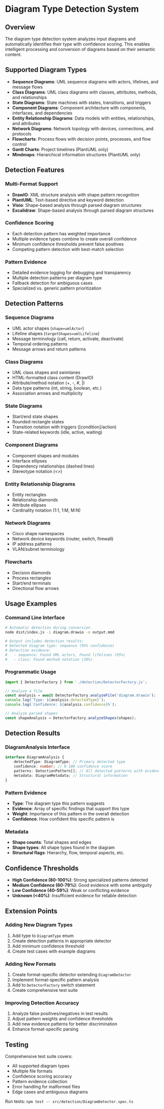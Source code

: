 # Diagram Type Detection System

## Overview

The diagram type detection system analyzes input diagrams and automatically identifies their type with confidence scoring. This enables intelligent processing and conversion of diagrams based on their semantic content.

## Supported Diagram Types

-   **Sequence Diagrams**: UML sequence diagrams with actors, lifelines, and message flows
-   **Class Diagrams**: UML class diagrams with classes, attributes, methods, and relationships
-   **State Diagrams**: State machines with states, transitions, and triggers
-   **Component Diagrams**: Component architecture with components, interfaces, and dependencies
-   **Entity Relationship Diagrams**: Data models with entities, relationships, and attributes
-   **Network Diagrams**: Network topology with devices, connections, and protocols
-   **Flowcharts**: Process flows with decision points, processes, and flow control
-   **Gantt Charts**: Project timelines (PlantUML only)
-   **Mindmaps**: Hierarchical information structures (PlantUML only)

## Detection Features

### Multi-Format Support

-   **DrawIO**: XML structure analysis with shape pattern recognition
-   **PlantUML**: Text-based directive and keyword detection
-   **Visio**: Shape-based analysis through parsed diagram structures
-   **Excalidraw**: Shape-based analysis through parsed diagram structures

### Confidence Scoring

-   Each detection pattern has weighted importance
-   Multiple evidence types combine to create overall confidence
-   Minimum confidence thresholds prevent false positives
-   Competing pattern detection with best-match selection

### Pattern Evidence

-   Detailed evidence logging for debugging and transparency
-   Multiple detection patterns per diagram type
-   Fallback detection for ambiguous cases
-   Specialized vs. generic pattern prioritization

## Detection Patterns

### Sequence Diagrams

-   UML actor shapes (`shape=umlActor`)
-   Lifeline shapes (`targetShapes=umlLifeline`)
-   Message terminology (call, return, activate, deactivate)
-   Temporal ordering patterns
-   Message arrows and return patterns

### Class Diagrams

-   UML class shapes and swimlanes
-   HTML-formatted class content (DrawIO)
-   Attribute/method notation (+, -, #, |)
-   Data type patterns (int, string, boolean, etc.)
-   Association arrows and multiplicity

### State Diagrams

-   Start/end state shapes
-   Rounded rectangle states
-   Transition notation with triggers ([condition]/action)
-   State-related keywords (idle, active, waiting)

### Component Diagrams

-   Component shapes and modules
-   Interface ellipses
-   Dependency relationships (dashed lines)
-   Stereotype notation (<<component>>)

### Entity Relationship Diagrams

-   Entity rectangles
-   Relationship diamonds
-   Attribute ellipses
-   Cardinality notation (1:1, 1:M, M:N)

### Network Diagrams

-   Cisco shape namespaces
-   Network device keywords (router, switch, firewall)
-   IP address patterns
-   VLAN/subnet terminology

### Flowcharts

-   Decision diamonds
-   Process rectangles
-   Start/end terminals
-   Directional flow arrows

## Usage Examples

### Command Line Interface

```bash
# Automatic detection during conversion
node dist/index.js -i diagram.drawio -o output.mmd

# Output includes detection results:
# Detected diagram type: sequence (95% confidence)
# Detection evidence:
#   - sequence: Found UML actors, Found lifelines (95%)
#   - class: Found method notation (20%)
```

### Programmatic Usage

```typescript
import { DetectorFactory } from './detection/DetectorFactory.js';

// Analyze a file
const analysis = await DetectorFactory.analyzeFile('diagram.drawio');
console.log(`Type: ${analysis.detectedType}`);
console.log(`Confidence: ${analysis.confidence}%`);

// Analyze parsed shapes
const shapeAnalysis = DetectorFactory.analyzeShapes(shapes);
```

## Detection Results

### DiagramAnalysis Interface

```typescript
interface DiagramAnalysis {
    detectedType: DiagramType; // Primary detected type
    confidence: number; // 0-100 confidence score
    patterns: DetectionPattern[]; // All detected patterns with evidence
    metadata: DiagramMetadata; // Structural information
}
```

### Pattern Evidence

-   **Type**: The diagram type this pattern suggests
-   **Evidence**: Array of specific findings that support this type
-   **Weight**: Importance of this pattern in the overall detection
-   **Confidence**: How confident this specific pattern is

### Metadata

-   **Shape counts**: Total shapes and edges
-   **Shape types**: All shape types found in the diagram
-   **Structural flags**: Hierarchy, flow, temporal aspects, etc.

## Confidence Thresholds

-   **High Confidence (80-100%)**: Strong specialized patterns detected
-   **Medium Confidence (60-79%)**: Good evidence with some ambiguity
-   **Low Confidence (40-59%)**: Weak or conflicting evidence
-   **Unknown (<40%)**: Insufficient evidence for reliable detection

## Extension Points

### Adding New Diagram Types

1. Add type to `DiagramType` enum
2. Create detection patterns in appropriate detector
3. Add minimum confidence threshold
4. Create test cases with example diagrams

### Adding New Formats

1. Create format-specific detector extending `DiagramDetector`
2. Implement format-specific pattern analysis
3. Add to `DetectorFactory` switch statement
4. Create comprehensive test suite

### Improving Detection Accuracy

1. Analyze false positives/negatives in test results
2. Adjust pattern weights and confidence thresholds
3. Add new evidence patterns for better discrimination
4. Enhance format-specific parsing

## Testing

Comprehensive test suite covers:

-   All supported diagram types
-   Multiple file formats
-   Confidence scoring accuracy
-   Pattern evidence collection
-   Error handling for malformed files
-   Edge cases and ambiguous diagrams

Run tests: `npm test -- src/detection/DiagramDetector.spec.ts`
